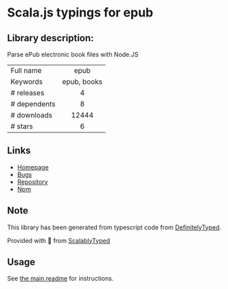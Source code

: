 
# Scala.js typings for epub


## Library description:
Parse ePub electronic book files with Node.JS

|                    |                 |
| ------------------ | :-------------: |
| Full name          | epub |
| Keywords           | epub, books |
| # releases         | 4 |
| # dependents       | 8 |
| # downloads        | 12444 |
| # stars            | 6 |

## Links
- [Homepage](http://github.com/julien-c/epub)
- [Bugs](https://github.com/julien-c/epub/issues)
- [Repository](https://github.com/julien-c/epub)
- [Npm](https://www.npmjs.com/package/epub)
    


## Note
This library has been generated from typescript code from [DefinitelyTyped](https://definitelytyped.org).

Provided with :purple_heart: from [ScalablyTyped](https://github.com/oyvindberg/ScalablyTyped)

## Usage
See [the main readme](../../readme.md) for instructions.


